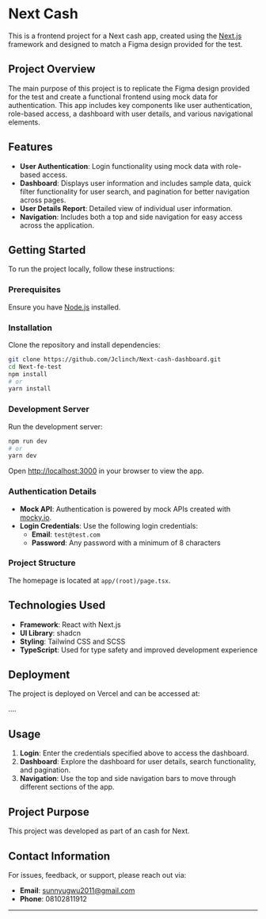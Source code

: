 # Next Cash

This is a frontend project for a Next cash app, created using the [Next.js](https://nextjs.org) framework and designed to match a Figma design provided for the test.

## Project Overview

The main purpose of this project is to replicate the Figma design provided for the test and create a functional frontend using mock data for authentication. This app includes key components like user authentication, role-based access, a dashboard with user details, and various navigational elements.

## Features

- **User Authentication**: Login functionality using mock data with role-based access.
- **Dashboard**: Displays user information and includes sample data, quick filter functionality for user search, and pagination for better navigation across pages.
- **User Details Report**: Detailed view of individual user information.
- **Navigation**: Includes both a top and side navigation for easy access across the application.

## Getting Started

To run the project locally, follow these instructions:

### Prerequisites

Ensure you have [Node.js](https://nodejs.org/) installed.

### Installation

Clone the repository and install dependencies:

```bash
git clone https://github.com/Jclinch/Next-cash-dashboard.git
cd Next-fe-test
npm install
# or
yarn install
```

### Development Server

Run the development server:

```bash
npm run dev
# or
yarn dev
```

Open [http://localhost:3000](http://localhost:3000) in your browser to view the app.

### Authentication Details

- **Mock API**: Authentication is powered by mock APIs created with [mocky.io](https://mocky.io).
- **Login Credentials**: Use the following login credentials:
  - **Email**: `test@test.com`
  - **Password**: Any password with a minimum of 8 characters

### Project Structure

The homepage is located at `app/(root)/page.tsx`.

## Technologies Used

- **Framework**: React with Next.js
- **UI Library**: shadcn
- **Styling**: Tailwind CSS and SCSS
- **TypeScript**: Used for type safety and improved development experience

## Deployment

The project is deployed on Vercel and can be accessed at:

....

## Usage

1. **Login**: Enter the credentials specified above to access the dashboard.
2. **Dashboard**: Explore the dashboard for user details, search functionality, and pagination.
3. **Navigation**: Use the top and side navigation bars to move through different sections of the app.

## Project Purpose

This project was developed as part of an cash for Next.

## Contact Information

For issues, feedback, or support, please reach out via:

- **Email**: sunnyugwu2011@gmail.com
- **Phone**: 08102811912

---

